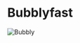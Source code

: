 # Bubblyfast
![Bubbly](https://user-images.githubusercontent.com/59801428/88616763-500daf00-d095-11ea-8b45-f6dfd003326f.jpg)

